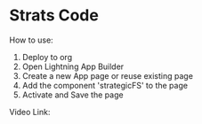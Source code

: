 # Strats Code
How to use:
1. Deploy to org
2. Open Lightning App Builder
3. Create a new App page or reuse existing page
4. Add the component 'strategicFS' to the page
5. Activate and Save the page

Video Link:

